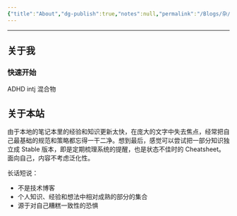 ```yaml
---
{"title":"About","dg-publish":true,"notes":null,"permalink":"/Blogs/杂/About/","dgPassFrontmatter":true,"created":"2025-04-16T14:16:42.951+08:00","updated":"2025-04-16T17:38:19.164+08:00"}
---
```



---

## 关于我

### 快速开始

ADHD intj 混合物

## 关于本站

由于本地的笔记本里的经验和知识更新太快，在庞大的文字中失去焦点，经常把自己最基础的规范和策略都忘得一干二净。想到最后，感觉可以尝试把一部分知识独立成 Stable 版本，即是定期梳理系统的提醒，也是状态不佳时的 Cheatsheet。面向自己，内容不考虑泛化性。

长话短说：

- 不是技术博客
- 个人知识、经验和想法中相对成熟的部分的集合
- 源于对自己糟糕一致性的恐惧
